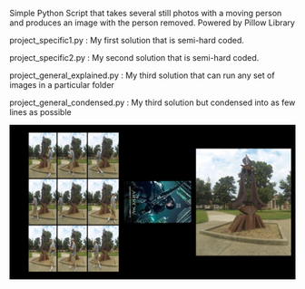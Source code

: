 Simple Python Script that takes several still photos with a moving person and produces an image with the person removed.
Powered by Pillow Library

project_specific1.py : My first solution that is semi-hard coded.

project_specific2.py : My second solution that is semi-hard coded.

project_general_explained.py : My third solution that can run any set of images in a particular folder

project_general_condensed.py : My third solution but condensed into as few lines as possible

![Image Sample](https://github.com/thenxtAI3/Photoshop_test/blob/master/Preview.png)

